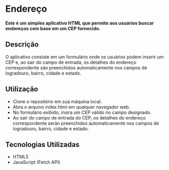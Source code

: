 <h1>Endereço</h1>
<b>Este é um simples aplicativo HTML que permite aos usuários buscar endereços com base em um CEP fornecido.<h2></h2></b>

<h2>Descrição</h2>
O aplicativo consiste em um formulário onde os usuários podem inserir um CEP e, ao sair do campo de entrada, os detalhes do endereço correspondente são preenchidos automaticamente nos campos de logradouro, bairro, cidade e estado.

<h2>Utilização</h2>

+ Clone o repositório em sua máquina local.
+ Abra o arquivo index.html em qualquer navegador web.
+ No formulário exibido, insira um CEP válido no campo designado.
+ Ao sair do campo de entrada do CEP, os detalhes do endereço correspondente serão preenchidos automaticamente nos campos de logradouro, bairro, cidade e estado.

<h2>Tecnologias Utilizadas</h2>

+ HTML5
+ JavaScript (Fetch API)
